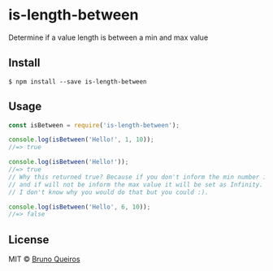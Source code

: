 # is-length-between
Determine if a value length is between a min and max value

## Install
```
$ npm install --save is-length-between
```

## Usage
```js
const isBetween = require('is-length-between');

console.log(isBetween('Hello!', 1, 10));
//=> true

console.log(isBetween('Hello!'));
//=> true
// Why this returned true? Because if you don't inform the min number it'll automatically be set as 0,
// and if will not be inform the max value it will be set as Infinity.
// I don't know why you would do that but you could :).

console.log(isBetween('Hello', 6, 10));
//=> false
```

## License
MIT © [Bruno Queiros](https://github.com/brunoqueiros)
